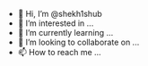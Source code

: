 - 👋 Hi, I’m @shekh1shub
- 👀 I’m interested in ...
- 🌱 I’m currently learning ...
- 💞️ I’m looking to collaborate on ...
- 📫 How to reach me ...

<!---
shekh1shub/shekh1shub is a ✨ special ✨ repository because its `README.md` (this file) appears on your GitHub profile.
You can click the Preview link to take a look at your changes.
--->

